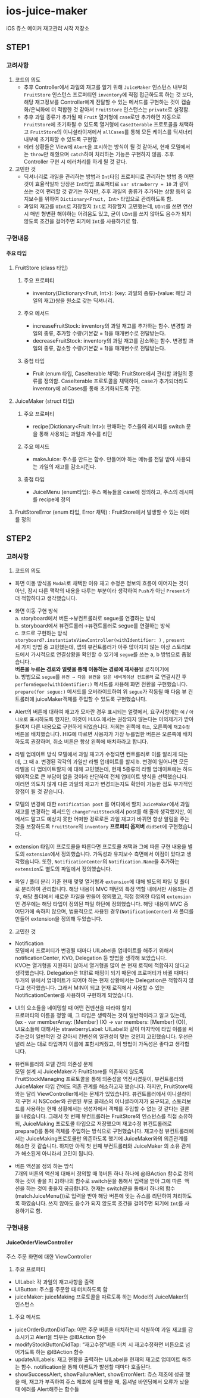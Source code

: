 # ios-juice-maker
iOS 쥬스 메이커 재고관리 시작 저장소

## STEP1

### 고려사항
1. 코드의 의도
    - 추후 Controller에서 과일의 재고를 알기 위해  `JuiceMaker` 인스턴스 내부의 `FruitStore` 인스턴스 프로퍼티인 `inventory`에 직접 접근하도록 하는 것 보다, 해당 재고정보를 Controller에게 전달할 수 있는 메서드를 구현하는 것이 캡슐화/은닉화에 더 적합한 것 같아서 `FruitStore` 인스턴스는 `private`로 설정함.
    - 추후 과일 종류가 추가될 때 `Fruit` 열거형에 `case`로만 추가하면 자동으로 `FruitStore`에 초기화될 수 있도록 열거형에 `CaseIterable` 프로토콜을 채택하고 `FruitStore`의 이니셜라이저에서 `allCases`를 통해 모든 케이스를 딕셔너리 내부에 초기화할 수 있도록 구현함.
    - 에러 상황들은 View에 `Alert`을 표시하는 방식이 될 것 같아서, 현재 모델에서는 `throw`만 해줬으며 `catch`하여 처리하는 기능은 구현하지 않음. 추후 Controller 구현 시 에러처리를 하게 될 것 같다.
2. 고민한 것
    - 딕셔너리로 과일을 관리하는 방법과 `Int`타입 프로퍼티로 관리하는 방법 중 어떤 것이 효율적일까
    당장은 `Int`타입 프로퍼티로 `var strawberry = 10` 과 같이 쓰는 것이 편리할 것 같기는 하지만, 추후 과일의 종류가 추가되는 상황 등의 유지보수를 위하여 `Dictionary<Fruit, Int>` 타입으로 관리하도록 함.
    - 과일의 재고를 `UInt`로 저장할지 `Int`로 저장할지 고민했는데, 
    `UInt`를 쓰면 연산 시 매번 형변환 해야하는 어려움도 있고, 굳이 `UInt`를 쓰지 않아도 음수가 되지 않도록 조건을 걸어주면 되기에 `Int`를 사용하기로 함.

### 구현내용
#### 주요 타입
1. FruitStore (class 타입)

	1. 주요 프로퍼티
		- inventory(Dictionary<Fruit, Int>): (key: 과일의 종류)-(value: 해당 과일의 재고)쌍을 원소로 갖는 딕셔너리.

	1. 주요 메서드
		- increaseFruitStock: inventory의 과일 재고를 추가하는 함수. 변경할 과일의 종류, 추가할 수량(기본값 = 1)을 매개변수로 전달받는다.
		- decreaseFruitStock: inventory의 과일 재고를 감소하는 함수. 변경할 과일의 종류, 감소할 수량(기본값 = 1)을 매개변수로 전달받는다.

	1. 중첩 타입
		- Fruit (enum 타입, CaseIterable 채택): FruitStore에서 관리할 과일의 종류를 정의함. CaseIterable 프로토콜을 채택하여, case가 추가되더라도 inventory에 allCases를 통해 초기화되도록 구현. 

1. JuiceMaker (struct 타입)

	1. 주요 프로퍼티
		- recipe(Dictionary<Fruit: Int>): 판매하는 주스들의 레시피를 switch 문을 통해 사용되는 과일과 개수를 리턴

	1. 주요 메서드
		- makeJuice: 주스를 만드는 함수. 만들어야 하는 메뉴를 전달 받아 사용되는 과일의 재고를 감소시킨다.

	1. 중첩 타입
		- JuiceMenu (enum타입): 주스 메뉴들을 case에 정의하고, 주스의 레시피를 recipe에 정의

1. FruitStoreError (enum 타입, Error 채택) : FruitStore에서 발생할 수 있는 에러를 정의




## STEP2

### 고려사항

1. 코드의 의도
-  화면 이동 방식을 `Modal`로 채택한 이유
재고 수정은 정보의 흐름이 이어지는 것이 아닌, 잠시  다른 맥락의 내용을 다루는 부분이라 생각하여 `Push`가 아닌 `Present`가 더 적합하다고 생각했습니다.

-  화면 이동 구현 방식  
a. storyboard에서 버튼→뷰컨트롤러로 segue를 연결하는 방식  
b. storyboard에서 뷰컨트롤러→뷰컨트롤러로 segue를 연결하는 방식  
c. 코드로 구현하는 방식    `storyboard?.instantiateViewController(withIdentifier: )` , `present`  
세 가지 방법 중 고민했는데, 앱의 뷰컨트롤러가 아주 많아지지 않는 이상 스토리보드에서 가시적으로 연결상황을 확인할 수 있기에 `segue`를 쓰는 a, b 방법으로 좁혔습니다.    
**버튼을 누르는 경로와 얼럿을 통해 이동하는 경로에 재사용**될 로직이기에   
b. 방법으로 `segue`를 `뷰컨 → 다음 뷰컨을 담은 네비게이션 컨트롤러` 로 연결시킨 후 `performSegue(withIdentifier:)` 메서드를 사용해 화면 전환을 구현했습니다.
`prepare(for segue:)` 메서드를 오버라이드하여 위 `segue`가 작동될 때 다음 뷰 컨트롤러에 juiceMaker객체를 주입할 수 있도록 구현했습니다.

-  Alert의 버튼에 대하여
재고가 모자란 경우 표시되는 얼럿에서, 요구사항에는 `예` / `아니오`로 표시하도록 했지만, 이것이 H.I.G.에서는 권장되지 않는다는 이의제기가 받아들여져 다른 내용으로 구현하게 되었습니다. 
저희는 왼쪽에 `취소`, 오른쪽에 `재고수정` 버튼을 배치했습니다. HIG에 따르면 사용자가 가장 누를법한 버튼은 오른쪽에 배치하도록 권장하며, 취소 버튼은 항상 왼쪽에 배치하라고 합니다.

-  라벨 업데이트 방식
모델에서 과일 재고가 수정되면 컨트롤러로 이를 알리게 되는데, 그 때 
a. 변경된 각각의 과일만 라벨 업데이트를 할지
b. 변경이 일어나면 모든 라벨을 다 업데이트할지
에 대해 고민했는데, 현재 5종류의 라벨 업데이트에는 하드웨어적으로 큰 부담이 없을 것이라 판단하여 전체 업데이트 방식을 선택했습니다. 이러면 의도치 않게 다른 과일의 재고가 변경되는지도 확인이 가능한 점도 부가적인 장점이 될 것 같습니다. 

-  모델의 변경에 대한 `notification post` 를 어디에서 할지
`JuiceMaker`에서 과일 재고를 변경하는 메서드인 `changeFruitStock`에서 post를 해 줄까 생각했지만, 이 메서드 말고도 예상치 못한 어떠한 경로로든 과일 재고가 바뀌면 항상 알림을 주는 것을 보장하도록 `FruitStore`의 `inventory` **프로퍼티 옵저버** `didSet`에 구현했습니다.

-  extension
타입이 프로토콜을 따른다면 프로토콜 채택과 그에 따른 구현 내용을 별도의 `extension`에서 정의했습니다. 가독성과 유지보수 측면에서 이점이 있다고 생각했습니다.
또한, `NotificationCenter`의 `Notification.Name`을 추가하는 `extension`도 별도의 파일에서 정의했습니다.

-  파일 / 폴더 분리 기준
현재 몇몇 열거형과 `extension`에 대해 별도의 파일 및 폴더로 분리하여 관리합니다. 해당 내용이 MVC 패턴의 특정 역할 내에서만 사용되는 경우, 해당 폴더에서 새로운 파일을 만들어 정의했고, 직접 정의한 타입의 `extension`인 경우에는 해당 타입이 정의된 파일 하단에 정의했습니다. 해당 내용이 MVC 중 어딘가에 속하지 않으며, 범용적으로 사용된 경우(`NotificationCenter`) 새 폴더를 만들어 extension을 정의해 두었습니다.
 
2. 고민한 것
- Notification  
모델에서 프로퍼티가 변경될 때마다 UILabel을 업데이트를 해주기 위해서 notificationCenter, KVO, Delegation 등  방법을 생각해 보았습니다.   
KVO는 열거형을 지원하지 않아서 열거형을 많이 쓴 현재 로직에 적합하지 않다고 생각했습니다. 
Delegation은 1대1로 매핑이 되기 때문에 프로퍼티가 바뀔 때마다 두개의 뷰에서 업데이트가 되어야 하는 현재 상황에서는 Delegation은 적합하지 않다고 생각했습니다.
그래서 M:N이 되고 현재 로직에서 사용할 수 있는 NotificationCenter를 사용하여 구현하게 되었습니다. 

- UI의 요소들을 네이밍할 때 어떤 컨벤션을 따라야 할지  
프로퍼티의 이름을 정할 때, 그 타입은 생략하는 것이 일반적이라고 알고 있는데, (ex - var memberArray: [Member] (X) -> var members: [Member] (O)),
UI요소들에 대해서는 strawberryLabel: UILabel와 같이 마지막에 타입 이름을 써 주는것이 일반적인 것 같아서 컨벤션의 일관성이 맞는 것인지 고민했습니다. 우선은 널리 쓰는 대로 타입까지 이름에 포함시켜줬고, 이 방법이 가독성은 좋다고 생각합니다.

- 뷰컨트롤러와 모델 간의 의존성 문제  
모델 설계 시 JuiceMaker가 FruitStore를 의존하지 않도록 FruitStockManaging 프로토콜을 통해 의존성을 역전시켰듯이, 뷰컨트롤러와 JuiceMaker 타입 간에도 의존 관계를 해소하고자 했습니다. 하지만, FruitStore때와는 달리 ViewController에서는 문제가 있었습니다. 뷰컨트롤러에서 이니셜라이저 구현 시 NSCoder와 관련된 부모 클래스의 이니셜라이저가 요구되고, 스토리보드를 사용하는 현재 상황에서는 생성자에서 객체를 주입할 수 없는 것 같다는 결론을 내렸습니다. 그래서 첫 번째 뷰컨트롤러는 FruitStore의 인스턴스를 직접 소유하되, JuiceMaking 프로토콜 타입으로 저장했으며 재고수정 뷰컨트롤러로 prepare()를 통해 객체를 주입하는 방식으로 구현했습니다. 재고수정 뷰컨트롤러에서는 JuiceMaking프로토콜만 의존하도록 했기에 JuiceMaker와의 의존관계를 해소한 것 같습니다. 하지만 아직 첫 번째 뷰컨트롤러와 JuiceMaker 의 소유 관계가 해소된게 아니라서 고민이 됩니다.

- 버튼 액션을 정의 하는 방식   
7개의 버튼의 액션에 대해서 정의할 때 1)버튼 하나 하나에 @IBAction 함수로 정의 하는 것이 좋을 지 2)하나의 함수로 switch문을 통해서 입력을 받아 그에 따른  액션을 하는 것이 좋을지 궁금합니다. 현재는 switch문을 통해서 하나의 함수(matchJuiceMenu())로 입력을 받아 해당 버튼에 맞는 쥬스를 리턴하여 처리하도록 하였습니다. 쓰지 않아도 음수가 되지 않도록 조건을 걸어주면 되기에 `Int`를 사용하기로 함.

### 구현내용
#### JuiceOrderViewController
주스 주문 화면에 대한 ViewController

1. 주요 프로퍼티
- UILabel: 각 과일의 재고사항을 출력
- UIButton: 주스를 주문할 때 터치하도록 함
- juiceMaker: juiceMaking 프로토콜을 따르도록 하는 Model의 JuiceMaker의 인스턴스

1. 주요 메서드
- juiceOrderButtonDidTap: 어떤 주문 버튼을 터치하는지 식별하여 과일 재고를 감소시키고 Alert을 띄우는 @IBAction 함수
- modifyStockButtonDidTap: “재고수정”버튼 터치 시 재고수정화면 버튼으로 넘어가도록 하는 @IBAction 함수
- updateAllLabels: 재고 현황을 출력하는 UILabel을 현재의 재고로 업데이트 해주는 함수. notification을 통해 이벤트가 발생할 때마다 호출된다.
- showSuccessAlert, showFailureAlert, showErrorAlert: 쥬스 제조에 성공 했을 때, 재고가 부족하여 쥬스 제조에 실패 했을 때, 옵셔널 바인딩에서 오류가 났을 때 에러를 Alert해주는 함수들
